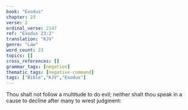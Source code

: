 ```yaml
---
book: "Exodus"
chapter: 23
verse: 2
ordinal_verse: 2147
ref: "Exodus 23:2"
translation: "KJV"
genre: "Law"
word_count: 23
topics: []
cross_references: []
grammar_tags: [negation]
thematic_tags: [negative-command]
tags: ["Bible","KJV","Exodus"]
---
```

Thou shalt not follow a multitude to do evil; neither shalt thou speak in a cause to decline after many to wrest judgment:
